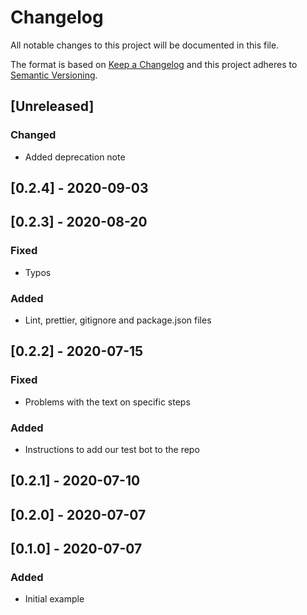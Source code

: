 # Changelog

All notable changes to this project will be documented in this file.

The format is based on [Keep a Changelog](http://keepachangelog.com/en/1.0.0/)
and this project adheres to [Semantic Versioning](http://semver.org/spec/v2.0.0.html).

## [Unreleased]
### Changed
- Added deprecation note

## [0.2.4] - 2020-09-03

## [0.2.3] - 2020-08-20
### Fixed
- Typos

### Added
- Lint, prettier, gitignore and package.json files 

## [0.2.2] - 2020-07-15
### Fixed
- Problems with the text on specific steps
### Added
- Instructions to add our test bot to the repo

## [0.2.1] - 2020-07-10

## [0.2.0] - 2020-07-07

## [0.1.0] - 2020-07-07
### Added
- Initial example
